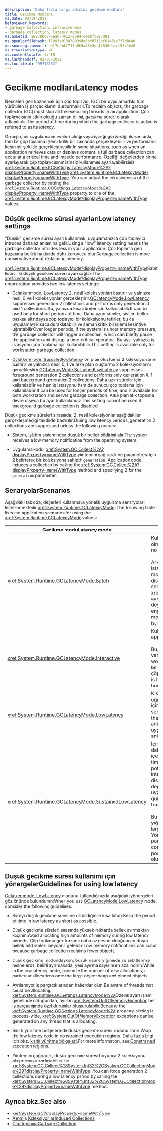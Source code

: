 ```yaml
---
description: 'Daha fazla bilgi edinin: gecikme modları'
title: Gecikme Modları
ms.date: 03/30/2017
helpviewer_keywords:
- garbage collection, intrusiveness
- garbage collection, latency modes
ms.assetid: 96278bb7-6eab-4612-8594-ceebfc887d81
ms.openlocfilehash: f709fa023870939dc6bfd7f2bf6145ee7f7d8e40
ms.sourcegitcommit: ddf7edb67715a5b9a45e3dd44536dabc153c1de0
ms.translationtype: MT
ms.contentlocale: tr-TR
ms.lasthandoff: 02/06/2021
ms.locfileid: "99713253"
---
```

# <a name="latency-modes"></a><span data-ttu-id="ff3a7-103">Gecikme modları</span><span class="sxs-lookup"><span data-stu-id="ff3a7-103">Latency modes</span></span>

<span data-ttu-id="ff3a7-104">Nesneleri geri kazanmak için çöp toplayıcı (GC) bir uygulamadaki tüm yürütülen iş parçacıklarını durdurmalıdır.</span><span class="sxs-lookup"><span data-stu-id="ff3a7-104">To reclaim objects, the garbage collector (GC) must stop all the executing threads in an application.</span></span> <span data-ttu-id="ff3a7-105">Çöp toplayıcısının etkin olduğu zaman dilimi, *gecikme* süresi olarak adlandırılır.</span><span class="sxs-lookup"><span data-stu-id="ff3a7-105">The period of time during which the garbage collector is active is referred to as its *latency*.</span></span>

<span data-ttu-id="ff3a7-106">Örneğin, bir uygulamanın verileri aldığı veya içeriği gösterdiği durumlarda, tam bir çöp toplama işlemi kritik bir zamanda gerçekleşebilir ve performansı kesin bir şekilde gerçekleştirebilir.</span><span class="sxs-lookup"><span data-stu-id="ff3a7-106">In some situations, such as when an application retrieves data or displays content, a full garbage collection can occur at a critical time and impede performance.</span></span> <span data-ttu-id="ff3a7-107">Özelliği değerlerden birine ayarlayarak çöp toplayıcısının izinsiz kullanımını ayarlayabilirsiniz <xref:System.Runtime.GCSettings.LatencyMode%2A?displayProperty=nameWithType> <xref:System.Runtime.GCLatencyMode?displayProperty=nameWithType> .</span><span class="sxs-lookup"><span data-stu-id="ff3a7-107">You can adjust the intrusiveness of the garbage collector by setting the <xref:System.Runtime.GCSettings.LatencyMode%2A?displayProperty=nameWithType> property to one of the <xref:System.Runtime.GCLatencyMode?displayProperty=nameWithType> values.</span></span>

## <a name="low-latency-settings"></a><span data-ttu-id="ff3a7-108">Düşük gecikme süresi ayarları</span><span class="sxs-lookup"><span data-stu-id="ff3a7-108">Low latency settings</span></span>

<span data-ttu-id="ff3a7-109">"Düşük" gecikme süresi ayarı kullanmak, uygulamanızda çöp toplayıcı intrudes daha az anlamına gelir.</span><span class="sxs-lookup"><span data-stu-id="ff3a7-109">Using a "low" latency setting means the garbage collector intrudes less in your application.</span></span> <span data-ttu-id="ff3a7-110">Çöp toplama geri kazanma bellek hakkında daha koruyucu olur.</span><span class="sxs-lookup"><span data-stu-id="ff3a7-110">Garbage collection is more conservative about reclaiming memory.</span></span>

<span data-ttu-id="ff3a7-111"><xref:System.Runtime.GCLatencyMode?displayProperty=nameWithType>Sabit listesi iki düşük gecikme süresi ayarı sağlar:</span><span class="sxs-lookup"><span data-stu-id="ff3a7-111">The <xref:System.Runtime.GCLatencyMode?displayProperty=nameWithType> enumeration provides two low latency settings:</span></span>

- <span data-ttu-id="ff3a7-112">[Gclatkenmode. LowLatency](xref:System.Runtime.GCLatencyMode.LowLatency) 2. nesil koleksiyonları bastırır ve yalnızca nesil 0 ve 1 koleksiyonlar gerçekleştirir.</span><span class="sxs-lookup"><span data-stu-id="ff3a7-112">[GCLatencyMode.LowLatency](xref:System.Runtime.GCLatencyMode.LowLatency) suppresses generation 2 collections and performs only generation 0 and 1 collections.</span></span> <span data-ttu-id="ff3a7-113">Bu, yalnızca kısa süreler için kullanılabilir.</span><span class="sxs-lookup"><span data-stu-id="ff3a7-113">It can be used only for short periods of time.</span></span> <span data-ttu-id="ff3a7-114">Daha uzun süreler, sistem bellek baskısı altındaysa çöp toplayıcı bir koleksiyonu tetikler, bu da uygulamayı kısaca duraklatabilir ve zaman kritik bir işlemi kesintiye uğratabilir.</span><span class="sxs-lookup"><span data-stu-id="ff3a7-114">Over longer periods, if the system is under memory pressure, the garbage collector will trigger a collection, which can briefly pause the application and disrupt a time-critical operation.</span></span> <span data-ttu-id="ff3a7-115">Bu ayar yalnızca iş istasyonu çöp toplama için kullanılabilir.</span><span class="sxs-lookup"><span data-stu-id="ff3a7-115">This setting is available only for workstation garbage collection.</span></span>

- <span data-ttu-id="ff3a7-116">[Gclatkenmode. Sussaledlowlatency](xref:System.Runtime.GCLatencyMode.SustainedLowLatency) ön plan oluşturma 2 koleksiyonlarını bastırır ve yalnızca nesil 0, 1 ve arka plan oluşturma 2 koleksiyonlarını gerçekleştirir.</span><span class="sxs-lookup"><span data-stu-id="ff3a7-116">[GCLatencyMode.SustainedLowLatency](xref:System.Runtime.GCLatencyMode.SustainedLowLatency) suppresses foreground generation 2 collections and performs only generation 0, 1, and background generation 2 collections.</span></span> <span data-ttu-id="ff3a7-117">Daha uzun süreler için kullanılabilir ve hem iş istasyonu hem de sunucu çöp toplama için kullanılabilir.</span><span class="sxs-lookup"><span data-stu-id="ff3a7-117">It can be used for longer periods of time, and is available for both workstation and server garbage collection.</span></span> <span data-ttu-id="ff3a7-118">Arka plan atık toplama devre dışıysa bu ayar kullanılamaz.</span><span class="sxs-lookup"><span data-stu-id="ff3a7-118">This setting cannot be used if background garbage collection is disabled.</span></span>

<span data-ttu-id="ff3a7-119">Düşük gecikme süreleri sırasında, 2. nesil koleksiyonlar aşağıdakiler gerçekleşmediği takdirde bastırılır:</span><span class="sxs-lookup"><span data-stu-id="ff3a7-119">During low latency periods, generation 2 collections are suppressed unless the following occurs:</span></span>

- <span data-ttu-id="ff3a7-120">Sistem, işletim sisteminden düşük bir bellek bildirimi alır.</span><span class="sxs-lookup"><span data-stu-id="ff3a7-120">The system receives a low memory notification from the operating system.</span></span>

- <span data-ttu-id="ff3a7-121">Uygulama kodu, <xref:System.GC.Collect%2A?displayProperty=nameWithType> yöntemini çağırarak ve parametresi için 2 belirterek bir koleksiyona sahiptir `generation` .</span><span class="sxs-lookup"><span data-stu-id="ff3a7-121">Application code induces a collection by calling the <xref:System.GC.Collect%2A?displayProperty=nameWithType> method and specifying 2 for the `generation` parameter.</span></span>

## <a name="scenarios"></a><span data-ttu-id="ff3a7-122">Senaryolar</span><span class="sxs-lookup"><span data-stu-id="ff3a7-122">Scenarios</span></span>

<span data-ttu-id="ff3a7-123">Aşağıdaki tabloda, değerleri kullanmaya yönelik uygulama senaryoları listelenmektedir <xref:System.Runtime.GCLatencyMode> :</span><span class="sxs-lookup"><span data-stu-id="ff3a7-123">The following table lists the application scenarios for using the <xref:System.Runtime.GCLatencyMode> values:</span></span>

|<span data-ttu-id="ff3a7-124">Gecikme modu</span><span class="sxs-lookup"><span data-stu-id="ff3a7-124">Latency mode</span></span>|<span data-ttu-id="ff3a7-125">Uygulama senaryoları</span><span class="sxs-lookup"><span data-stu-id="ff3a7-125">Application scenarios</span></span>|
|------------------|---------------------------|
|<xref:System.Runtime.GCLatencyMode.Batch>|<span data-ttu-id="ff3a7-126">Kullanıcı arabirimi (UI) veya sunucu tarafı işlemleri olmayan uygulamalar için.</span><span class="sxs-lookup"><span data-stu-id="ff3a7-126">For applications that have no user interface (UI) or server-side operations.</span></span><br /><br /><span data-ttu-id="ff3a7-127">Arka plan atık toplama devre dışı bırakıldığında, bu, iş istasyonu ve sunucu çöp toplama için varsayılan moddur.</span><span class="sxs-lookup"><span data-stu-id="ff3a7-127">When background garbage collection is disabled, this is the default mode for workstation and server garbage collection.</span></span> <span data-ttu-id="ff3a7-128"><xref:System.Runtime.GCLatencyMode.Batch> mod ayrıca [gcConcurrent](../../framework/configure-apps/file-schema/runtime/gcconcurrent-element.md) ayarını geçersiz kılar, diğer bir deyişle, arka plan veya eşzamanlı koleksiyonları engeller.</span><span class="sxs-lookup"><span data-stu-id="ff3a7-128"><xref:System.Runtime.GCLatencyMode.Batch> mode also overrides the [gcConcurrent](../../framework/configure-apps/file-schema/runtime/gcconcurrent-element.md) setting, that is, it prevents background or concurrent collections.</span></span>|
|<xref:System.Runtime.GCLatencyMode.Interactive>|<span data-ttu-id="ff3a7-129">Kullanıcı arabirimi olan çoğu uygulama için.</span><span class="sxs-lookup"><span data-stu-id="ff3a7-129">For most applications that have a UI.</span></span><br /><br /><span data-ttu-id="ff3a7-130">Bu, iş istasyonu ve sunucu çöp toplama için varsayılan moddur.</span><span class="sxs-lookup"><span data-stu-id="ff3a7-130">This is the default mode for workstation and server garbage collection.</span></span> <span data-ttu-id="ff3a7-131">Ancak, bir uygulama barındırılıyorsa, barındırma işleminin çöp toplayıcı ayarları önceliklidir.</span><span class="sxs-lookup"><span data-stu-id="ff3a7-131">However, if an app is hosted, the garbage collector settings of the hosting process take precedence.</span></span>|
|<xref:System.Runtime.GCLatencyMode.LowLatency>|<span data-ttu-id="ff3a7-132">Kısa süreli ve çöp toplayıcısından kesintiler kesintiye uğratan, zamana duyarlı işlemler içeren uygulamalar için.</span><span class="sxs-lookup"><span data-stu-id="ff3a7-132">For applications that have short-term, time-sensitive operations during which interruptions from the garbage collector could be disruptive.</span></span> <span data-ttu-id="ff3a7-133">Örneğin, animasyonları veya veri alımı işlevlerini işleyen uygulamalar.</span><span class="sxs-lookup"><span data-stu-id="ff3a7-133">For example, applications that render animations or data acquisition functions.</span></span>|
|<xref:System.Runtime.GCLatencyMode.SustainedLowLatency>|<span data-ttu-id="ff3a7-134">İçinde, atık toplayıcıdan kesintileri kesintiye uğratan daha uzun bir süre için zamana duyarlı işlemler içeren uygulamalar için.</span><span class="sxs-lookup"><span data-stu-id="ff3a7-134">For applications that have time-sensitive operations for a contained but potentially longer duration of time during which interruptions from the garbage collector could be disruptive.</span></span> <span data-ttu-id="ff3a7-135">Örneğin, Ticaret saatlerinde Pazar verileri değiştikçe hızlı yanıt süresi gerektiren uygulamalar.</span><span class="sxs-lookup"><span data-stu-id="ff3a7-135">For example, applications that need quick response times as market data changes during trading hours.</span></span><br /><br /><span data-ttu-id="ff3a7-136">Bu mod, diğer moddan daha büyük bir yönetilen yığın boyutuna neden olur.</span><span class="sxs-lookup"><span data-stu-id="ff3a7-136">This mode results in a larger managed heap size than other modes.</span></span> <span data-ttu-id="ff3a7-137">Yönetilen yığını sıkıştırmadığından, daha yüksek parçalanma mümkündür.</span><span class="sxs-lookup"><span data-stu-id="ff3a7-137">Because it does not compact the managed heap, higher fragmentation is possible.</span></span> <span data-ttu-id="ff3a7-138">Yeterli belleğin kullanılabildiğinden emin olun.</span><span class="sxs-lookup"><span data-stu-id="ff3a7-138">Ensure that sufficient memory is available.</span></span>|

## <a name="guidelines-for-using-low-latency"></a><span data-ttu-id="ff3a7-139">Düşük gecikme süresi kullanımı için yönergeler</span><span class="sxs-lookup"><span data-stu-id="ff3a7-139">Guidelines for using low latency</span></span>

<span data-ttu-id="ff3a7-140">[Gclatkenmode. LowLatency](xref:System.Runtime.GCLatencyMode.LowLatency) modunu kullandığınızda aşağıdaki yönergeleri göz önünde bulundurun:</span><span class="sxs-lookup"><span data-stu-id="ff3a7-140">When you use [GCLatencyMode.LowLatency](xref:System.Runtime.GCLatencyMode.LowLatency) mode, consider the following guidelines:</span></span>

- <span data-ttu-id="ff3a7-141">Süreyi düşük gecikme süresine olabildiğince kısa tutun.</span><span class="sxs-lookup"><span data-stu-id="ff3a7-141">Keep the period of time in low latency as short as possible.</span></span>

- <span data-ttu-id="ff3a7-142">Düşük gecikme süreleri sırasında yüksek miktarda bellek ayırmaktan kaçının.</span><span class="sxs-lookup"><span data-stu-id="ff3a7-142">Avoid allocating high amounts of memory during low latency periods.</span></span> <span data-ttu-id="ff3a7-143">Çöp toplama geri kazanır daha az nesne olduğundan düşük bellek bildirimleri meydana gelebilir.</span><span class="sxs-lookup"><span data-stu-id="ff3a7-143">Low memory notifications can occur because garbage collection reclaims fewer objects.</span></span>

- <span data-ttu-id="ff3a7-144">Düşük gecikme modundayken, büyük nesne yığınında ve sabitlenmiş nesnelerde, belirli ayırmalarda, yeni ayırma sayısını en aza indirin.</span><span class="sxs-lookup"><span data-stu-id="ff3a7-144">While in the low latency mode, minimize the number of new allocations, in particular allocations onto the large object heap and pinned objects.</span></span>

- <span data-ttu-id="ff3a7-145">Ayrılamıyor iş parçacıklarından haberdar olun.</span><span class="sxs-lookup"><span data-stu-id="ff3a7-145">Be aware of threads that could be allocating.</span></span> <span data-ttu-id="ff3a7-146"><xref:System.Runtime.GCSettings.LatencyMode%2A>Özellik ayarı işlem genelinde olduğundan, ayrılan <xref:System.OutOfMemoryException> her iş parçacığında özel durumlar oluşturulabilir.</span><span class="sxs-lookup"><span data-stu-id="ff3a7-146">Because the <xref:System.Runtime.GCSettings.LatencyMode%2A> property setting is process-wide, <xref:System.OutOfMemoryException> exceptions can be generated on any thread that is allocating.</span></span>

- <span data-ttu-id="ff3a7-147">Sınırlı yürütme bölgelerinde düşük gecikme süresi kodunu sarın.</span><span class="sxs-lookup"><span data-stu-id="ff3a7-147">Wrap the low latency code in constrained execution regions.</span></span> <span data-ttu-id="ff3a7-148">Daha fazla bilgi için bkz. [kısıtlı yürütme bölgeleri](../../framework/performance/constrained-execution-regions.md).</span><span class="sxs-lookup"><span data-stu-id="ff3a7-148">For more information, see [Constrained execution regions](../../framework/performance/constrained-execution-regions.md).</span></span>

- <span data-ttu-id="ff3a7-149">Yöntemini çağırarak, düşük gecikme süresi boyunca 2 koleksiyonu oluşturmaya zorlayabilirsiniz <xref:System.GC.Collect%28System.Int32%2CSystem.GCCollectionMode%29?displayProperty=nameWithType> .</span><span class="sxs-lookup"><span data-stu-id="ff3a7-149">You can force generation 2 collections during a low latency period by calling the <xref:System.GC.Collect%28System.Int32%2CSystem.GCCollectionMode%29?displayProperty=nameWithType> method.</span></span>

## <a name="see-also"></a><span data-ttu-id="ff3a7-150">Ayrıca bkz.</span><span class="sxs-lookup"><span data-stu-id="ff3a7-150">See also</span></span>

- <xref:System.GC?displayProperty=nameWithType>
- [<span data-ttu-id="ff3a7-151">Alınmış Koleksiyonlar</span><span class="sxs-lookup"><span data-stu-id="ff3a7-151">Induced Collections</span></span>](induced.md)
- [<span data-ttu-id="ff3a7-152">Çöp toplama</span><span class="sxs-lookup"><span data-stu-id="ff3a7-152">Garbage Collection</span></span>](index.md)
